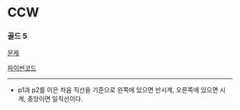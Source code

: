 # CCW
### 골드 5
[문제](https://www.acmicpc.net/problem/11758)

[파이썬코드](11758.py)

---


- p1과 p2를 이은 처음 직선을 기준으로 왼쪽에 있으면 반시계, 오른쪽에 있으면 시계, 중앙이면 일직선이다.

